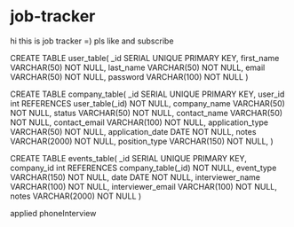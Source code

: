 # job-tracker

hi this is job tracker =)
pls like and subscribe

CREATE TABLE user_table(
\_id SERIAL UNIQUE PRIMARY KEY,
first_name VARCHAR(50) NOT NULL,
last_name VARCHAR(50) NOT NULL,
email VARCHAR(50) NOT NULL,
password VARCHAR(100) NOT NULL
)

CREATE TABLE company_table(
\_id SERIAL UNIQUE PRIMARY KEY,
user_id int REFERENCES user_table(\_id) NOT NULL,
company_name VARCHAR(50) NOT NULL,
status VARCHAR(50) NOT NULL,
contact_name VARCHAR(50) NOT NULL,
contact_email VARCHAR(100) NOT NULL,
application_type VARCHAR(50) NOT NULL,
application_date DATE NOT NULL,
notes VARCHAR(2000) NOT NULL,
position_type VARCHAR(150) NOT NULL,
)

CREATE TABLE events_table(
\_id SERIAL UNIQUE PRIMARY KEY,
company_id int REFERENCES company_table(\_id) NOT NULL,
event_type VARCHAR(150) NOT NULL,
date DATE NOT NULL,
interviewer_name VARCHAR(100) NOT NULL,
interviewer_email VARCHAR(100) NOT NULL,
notes VARCHAR(2000) NOT NULL
)

applied
phoneInterview
